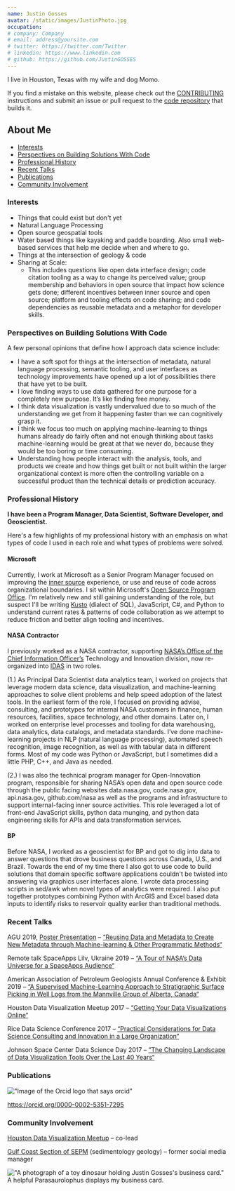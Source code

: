 ```yaml
---
name: Justin Gosses
avatar: /static/images/JustinPhoto.jpg
occupation: 
# company: Company
# email: address@yoursite.com
# twitter: https://twitter.com/Twitter
# linkedin: https://www.linkedin.com
# github: https://github.com/JustinGOSSES
---
```


I live in Houston, Texas with my wife and dog Momo. 

If you find a mistake on this website, please check out the [CONTRIBUTING](https://github.com/JustinGOSSES/justingosses-website/blob/main/CONTRIBUTING.md) instructions and submit an issue or pull request to the [code repository](https://github.com/JustinGOSSES/justingosses-website) that builds it.

## About Me
- <a href="#interests">Interests</a>
- <a href="#perspectives-on-building-solutions-with-code">Perspectives on Building Solutions With Code</a>
- <a href="#professional-history">Professional History</a>
- <a href="#recent-talks">Recent Talks</a>
- <a href="#publications">Publications</a>
- <a href="#community-involvement">Community Involvement</a>


### <a id="interests"></a>Interests
- Things that could exist but don't yet
- Natural Language Processing
- Open source geospatial tools
- Water based things like kayaking and paddle boarding. Also small web-based services that help me decide when and where to go.
- Things at the intersection of geology & code
- Sharing at Scale:
    - This includes questions like open data interface design; code citation tooling as a way to change its perceived value; group membership and behaviors in open source that impact how science gets done; different incentives between inner source and open source; platform and tooling effects on code sharing; and code dependencies as reusable metadata and a metaphor for developer skills.

### <a id="perspectives-on-building-solutions-with-code"></a>Perspectives on Building Solutions With Code
A few personal opinions that define how I approach data science include:

- I have a soft spot for things at the intersection of metadata, natural language processing, semantic tooling, and user interfaces as technology improvements have opened up a lot of possibilities there that have yet to be built.
- I love finding ways to use data gathered for one purpose for a completely new purpose. It’s like finding free money.
- I think data visualization is vastly undervalued due to so much of the understanding we get from it happening faster than we can cognitively grasp it.
- I think we focus too much on applying machine-learning to things humans already do fairly often and not enough thinking about tasks machine-learning would be great at that we never do, because they would be too boring or time consuming.
- Understanding how people interact with the analysis, tools, and products we create and how things get built or not built within the larger organizational context is more often the controlling variable on a successful product than the technical details or prediction accuracy.

### <a id="professional-history"></a>Professional History

<b>I have been a Program Manager, Data Scientist, Software Developer, and Geoscientist.</b>

Here's a few highlights of my professional history with an emphasis on what types of code I used in each role and what types of problems were solved.

#### Microsoft

Currently, I work at Microsoft as a Senior Program Manager focused on improving the <a href='https://innersourcecommons.org/'>inner source</a> experience, or use and reuse of code across organizational boundaries. I sit within Microsoft's <a href="https://opensource.microsoft.com/">Open Source Program Office</a>. I'm relatively new and still gaining understanding of the role, but suspect I'll be writing <a href="https://docs.microsoft.com/en-us/azure/data-explorer/kusto/query/">Kusto</a> (dialect of SQL), JavaScript, C#, and Python to understand current rates & patterns of code collaboration as we attempt to reduce friction and better align tooling and incentives. 

#### NASA Contractor
I previously worked as a NASA contractor, supporting <a href="https://www.nasa.gov/offices/ocio/home/index.html">NASA’s Office of the Chief Information Officer’s</a> Technology and Innovation division, now re-organized into <a href="https://www.nasa.gov/offices/ocio/operations">IDAS</a> in two roles.

(1.)  As Principal Data Scientist data analytics team, I worked on projects that leverage modern data science, data visualization, and machine-learning approaches to solve client problems and help speed adoption of the latest tools. In the earliest form of the role, I focused on providing advise, consulting, and prototypes for internal NASA customers in finance, human resources, facilities, space technology, and other domains. Later on, I worked on enterprise level processes and tooling for data warehousing, data analytics, data catalogs, and metadata standards. I’ve done machine-learning projects in NLP (natural language processing), automated speech recognition, image recognition, as well as with tabular data in different forms. Most of my code was Python or JavaScript, but I sometimes did a little PHP, C++, and Java as needed.

(2.) I was also the technical program manager for Open-Innovation program, responsible for sharing NASA’s open data and open source code through the public facing websites data.nasa.gov, code.nasa.gov, api.nasa.gov, github.com/nasa as well as the programs and infrastructure to support internal-facing inner source activities. This role leveraged a lot of front-end JavaScript skills, python data munging, and python data engineering skills for APIs and data transformation services.

#### BP

Before NASA, I worked as a geoscientist for BP and got to dig into data to answer questions that drove business questions across Canada, U.S., and Brazil. Towards the end of my time there I also got to use code to build solutions that domain specific software applications couldn't be twisted into answering via graphics user interfaces alone. I wrote data processing scripts in sed/awk when novel types of analytics were required. I also put together prototypes combining Python with ArcGIS and Excel based data inputs to identify risks to reservoir quality earlier than traditional methods.  


### <a id="recent-talks"></a>Recent Talks

AGU 2019, <a href="https://t.co/ylV3EGSbLg?amp=1">Poster Presentation</a> – <a href="https://agu.confex.com/agu/fm19/meetingapp.cgi/Paper/617308">“Reusing Data and Metadata to Create New Metadata through Machine-learning & Other Programmatic Methods“</a>

Remote talk SpaceApps Lilv, Ukraine 2019 – <a href="https://docs.google.com/presentation/d/10xoC0N1jWOxEFwGml-Ivnn6GYxJ2_tbAZjdl7aRzaI8/edit?usp=sharing">“A Tour of NASA’s Data Universe for a SpaceApps Audience“</a>

American Association of Petroleum Geologists Annual Conference & Exhibit 2019 – <a href="https://github.com/JustinGOSSES/predictatops/blob/master/docs/ACE2019_Gosses_theme8_StratigraphicTopML_201905018_submitted.pdf">“A Supervised Machine-Learning Approach to Stratigraphic Surface Picking in Well Logs from the Mannville Group of Alberta, Canada“</a>

Houston Data Visualization Meetup 2017 – <a href="https://docs.google.com/presentation/d/e/2PACX-1vRAdZDa60bstH594qj7wC0QbA5Ggv4eca3BlUKYqraUvZTnpAFSjMj6Q6auu5nP3SwsAUpyTfkdv--7/pub?start=false&loop=false&delayms=5000&slide=id.p">“Getting Your Data Visualizations Online“</a>

Rice Data Science Conference 2017 – <a href="https://www.slideshare.net/JustinGosses/practical-considrations-of-data-science-cleanedpptx/1">“Practical Considerations for Data Science Consulting and Innovation in a Large Organization“</a>

Johnson Space Center Data Science Day 2017 – <a href="https://54.87.153.110/presenting-at-johnson-space-center-data-science-day/">“The Changing Landscape of Data Visualization Tools Over the Last 40 Years“</a>

### <a id="publications"></a>Publications

!["Image of the Orcid logo that says orcid"](/static/images/ORCIDstandsforlarge.png)

https://orcid.org/0000-0002-5351-7295


### <a id="community-involvement"></a>Community Involvement
<a href="https://houstondatavis.github.io/">Houston Data Visualization Meetup</a> – co-lead

<a href="http://www.gcssepm.org/">Gulf Coast Section of SEPM</a> (sedimentology geology) – former social media manager

!["A photograph of a toy dinosaur holding Justin Gosses's business card."](static/images/Dino_BusinessCard_big_Best-773x1024.png)
A helpful Parasaurolophus displays my business card.